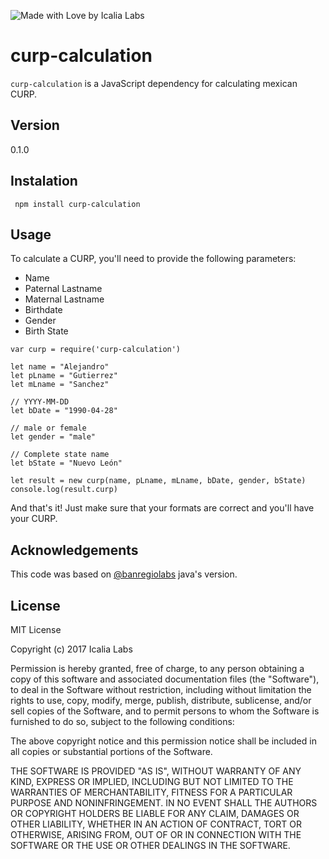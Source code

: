 ![Made with Love by Icalia Labs](https://img.shields.io/badge/With%20love%20by-Icalia%20Labs-ff3434.svg)

# curp-calculation

`curp-calculation` is a JavaScript dependency for calculating mexican CURP.

## Version
0.1.0

## Instalation

```console
 npm install curp-calculation
```

## Usage

To calculate a CURP, you'll need to provide the following parameters:

- Name
- Paternal Lastname
- Maternal Lastname
- Birthdate
- Gender
- Birth State


```
var curp = require('curp-calculation')

let name = "Alejandro"
let pLname = "Gutierrez"
let mLname = "Sanchez"

// YYYY-MM-DD
let bDate = "1990-04-28"

// male or female
let gender = "male"

// Complete state name
let bState = "Nuevo León"

let result = new curp(name, pLname, mLname, bDate, gender, bState)
console.log(result.curp)
```

And that's it! Just make sure that your formats are correct and you'll have your CURP.

## Acknowledgements
This code was based on [@banregiolabs](https://github.com/banregiolabs) java's version.

## License
MIT License

Copyright (c) 2017 Icalia Labs

Permission is hereby granted, free of charge, to any person obtaining a copy
of this software and associated documentation files (the "Software"), to deal
in the Software without restriction, including without limitation the rights
to use, copy, modify, merge, publish, distribute, sublicense, and/or sell
copies of the Software, and to permit persons to whom the Software is
furnished to do so, subject to the following conditions:

The above copyright notice and this permission notice shall be included in all
copies or substantial portions of the Software.

THE SOFTWARE IS PROVIDED "AS IS", WITHOUT WARRANTY OF ANY KIND, EXPRESS OR
IMPLIED, INCLUDING BUT NOT LIMITED TO THE WARRANTIES OF MERCHANTABILITY,
FITNESS FOR A PARTICULAR PURPOSE AND NONINFRINGEMENT. IN NO EVENT SHALL THE
AUTHORS OR COPYRIGHT HOLDERS BE LIABLE FOR ANY CLAIM, DAMAGES OR OTHER
LIABILITY, WHETHER IN AN ACTION OF CONTRACT, TORT OR OTHERWISE, ARISING FROM,
OUT OF OR IN CONNECTION WITH THE SOFTWARE OR THE USE OR OTHER DEALINGS IN THE
SOFTWARE.
